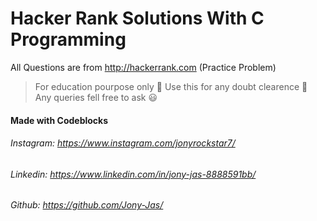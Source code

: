# Hacker Rank Solutions With C Programming

All Questions are from http://hackerrank.com (Practice Problem)

>For education pourpose only :notebook_with_decorative_cover:
>Use this for any doubt clearence :open_book:
>Any queries fell free to ask :smiley:

#### Made with Codeblocks 

###### Instagram: https://www.instagram.com/jonyrockstar7/
###### Linkedin: https://www.linkedin.com/in/jony-jas-8888591bb/
###### Github: https://github.com/Jony-Jas/
